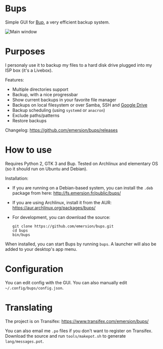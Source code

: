 Bups
====

Simple GUI for [Bup](https://github.com/bup/bup), a very efficient backup system.

![Main window](https://cloud.githubusercontent.com/assets/506932/8412281/2b916e6e-1e89-11e5-9b78-dbb6c55367de.png)

# Purposes

I personaly use it to backup my files to a hard disk drive plugged into my ISP box (it's a Livebox).

Features:
* Multiple directories support
* Backup, with a nice progressbar
* Show current backups in your favorite file manager
* Backups on local filesystem or over Samba, SSH and [Google Drive](https://github.com/astrada/google-drive-ocamlfuse)
* Backup scheduling (using `systemd` or `anacron`)
* Exclude paths/patterns
* Restore backups

Changelog: https://github.com/emersion/bups/releases

# How to use

Requires Python 2, GTK 3 and Bup. Tested on Archlinux and elementary OS (so it should run on Ubuntu and Debian).

Installation:
* If you are running on a Debian-based system, you can install the `.deb` package from here: http://fs.emersion.fr/public/bups/
* If you are using Archlinux, install it from the AUR: https://aur.archlinux.org/packages/bups/
* For development, you can download the source:
  
  ```shell
  git clone https://github.com/emersion/bups.git
  cd bups
  bin/bups
  ```

When installed, you can start Bups by running `bups`. A launcher will also be added to your desktop's app menu.

# Configuration

You can edit config with the GUI. You can also manually edit `~/.config/bups/config.json`.

# Translating

The project is on Transifex: https://www.transifex.com/emersion/bups/

You can also email me `.po` files if you don't want to register on Transifex. Download the source and run `tools/makepot.sh` to generate `lang/messages.pot`.
